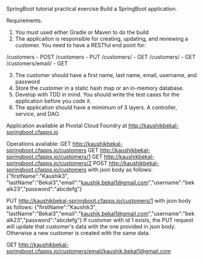 SpringBoot tutorial practical exercise
Build a SpringBoot application.

Requirements.

1.  You must used either Gradle or Maven to do the build
2.  The applicaiton is responsible for creating, updating, and reviewing a customer.  You need to have a RESTful end point for:

/customers - POST
/customers - PUT
/customers/ - GET
/customers/<id> - GET
/customers/email/<email> - GET

3.  The customer should have a first name, last name, email, username, and password
4.  Store the customer in a static hash map or an in-memory database.
5.  Develop with TDD in mind.  You should write the test cases for the application before you code it.
6.  The application should have a mimimum of 3 layers.  A controller, service, and DAO.

Application available at Pivotal Cloud Foundry at
http://kaushikbekal-springboot.cfapps.io

Operations available:
GET http://kaushikbekal-springboot.cfapps.io/customers
GET http://kaushikbekal-springboot.cfapps.io/customers/1
GET http://kaushikbekal-springboot.cfapps.io/customers/2
POST http://kaushikbekal-springboot.cfapps.io/customers with json body as follows:
{"firstName":"Kaushik3", "lastName":"Bekal3","email":"kaushik.bekal1@gmail.com","username":"bekalk23","password":"abcdefg"}

PUT http://kaushikbekal-springboot.cfapps.io/customers/1 with json body as follows:
{"firstName":"Kaushik3", "lastName":"Bekal3","email":"kaushik.bekal1@gmail.com","username":"bekalk23","password":"abcdefg"}
If customer with id 1 exists, the PUT request will update that customer's data with the one provided in json body. Otherwise a new customer is created with the same data.

GET http://kaushikbekal-springboot.cfapps.io/customers/email/kaushik.bekal1@gmail.com

